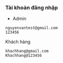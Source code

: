 ### Tài khoản đăng nhập
- Admin
```
nguyenvantest@gmail.com
123456
```

Khách hàng
```
khachhang@gmail.com
Khachhang@123456
```